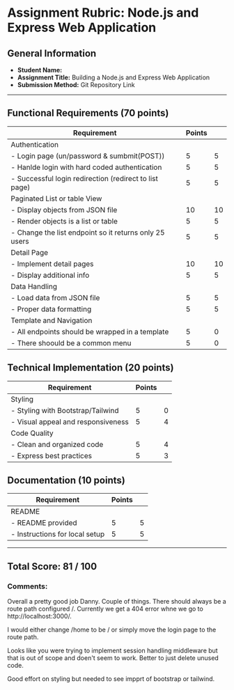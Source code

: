 # Assignment Rubric: Node.js and Express Web Application

## General Information

- **Student Name:**
- **Assignment Title:** Building a Node.js and Express Web Application
- **Submission Method:** Git Repository Link

---

## Functional Requirements (70 points)

| Requirement                                            | Points |     |
| ------------------------------------------------------ | ------ | --- |
| Authentication                                         |        |     |
| - Login page (un/password & sumbmit(POST))             | 5      | 5   |
| - Hanlde login with hard coded authentication          | 5      | 5   |
| - Successful login redirection (redirect to list page) | 5      | 5   |
| Paginated List or table View                           |        |     |
| - Display objects from JSON file                       | 10     | 10  |
| - Render objects is a list or table                    | 5      | 5   |
| - Change the list endpoint so it returns only 25 users | 5      | 5   |
| Detail Page                                            |        |     |
| - Implement detail pages                               | 10     | 10  |
| - Display additional info                              | 5      | 5   |
| Data Handling                                          |        |     |
| - Load data from JSON file                             | 5      | 5   |
| - Proper data formatting                               | 5      | 5   |
| Template and Navigation                                |        |     |
| - All endpoints should be wrapped in a template        | 5      | 0   |
| - There shoould be a common menu                       | 5      | 0   |

## Technical Implementation (20 points)

| Requirement                        | Points |     |
| ---------------------------------- | ------ | --- |
| Styling                            |        |     |
| - Styling with Bootstrap/Tailwind  | 5      | 0   |
| - Visual appeal and responsiveness | 5      | 4   |
| Code Quality                       |        |     |
| - Clean and organized code         | 5      | 4   |
| - Express best practices           | 5      | 3   |

## Documentation (10 points)

| Requirement                    | Points |     |
| ------------------------------ | ------ | --- |
| README                         |        |     |
| - README provided              | 5      | 5   |
| - Instructions for local setup | 5      | 5   |

---

## Total Score: 81 / 100

### Comments:

Overall a pretty good job Danny. Couple of things. There should always
be a route path configured /. Currently we get a 404 error whne we go to http://localhost:3000/.

I would either change /home to be / or simply move the login page to the route path.

Looks like you were trying to implement session handling middleware but that is out of scope and
doen't seem to work. Better to just delete unused code.

Good effort on styling but needed to see impprt of bootstrap or tailwind.
